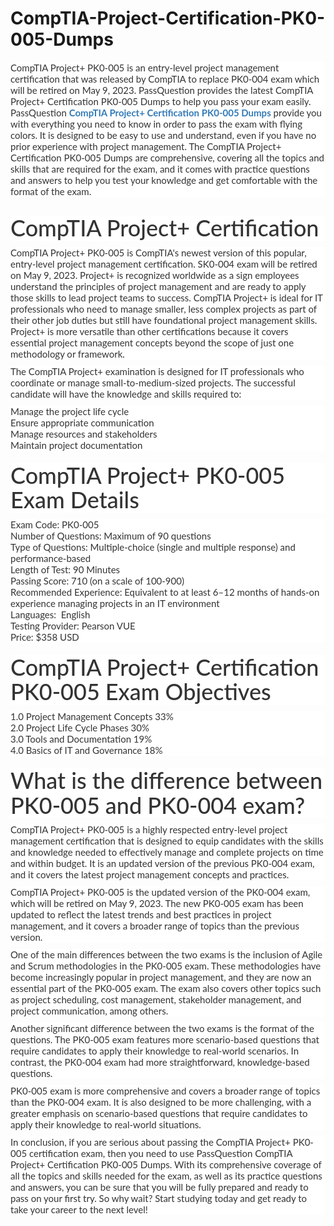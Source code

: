 # CompTIA-Project-Certification-PK0-005-Dumps
<p>
	<span style="font-size:12px;font-weight:normal;">
	<p style="box-sizing:border-box;margin-top:0px;margin-bottom:10px;color:#333333;font-family:Lato;font-size:15px;white-space:normal;background-color:#FFFFFF;">
		CompTIA Project+ PK0-005 is an entry-level project management certification that was released by CompTIA to replace PK0-004 exam which will be retired on May 9, 2023. PassQuestion provides the latest CompTIA Project+ Certification PK0-005 Dumps to help you pass your exam easily. PassQuestion&nbsp;<span style="box-sizing:border-box;font-weight:700;"><a href="https://www.passquestion.com/pk0-005.html" style="box-sizing:border-box;background-color:transparent;color:#337AB7;text-decoration-line:none;">CompTIA Project+ Certification PK0-005 Dumps</a></span>&nbsp;provide you with everything you need to know in order to pass the exam with flying colors. It is designed to be easy to use and understand, even if you have no prior experience with project management. The CompTIA Project+ Certification PK0-005 Dumps are comprehensive, covering all the topics and skills that are required for the exam, and it comes with practice questions and answers to help you test your knowledge and get comfortable with the format of the exam.
	</p>
	<p style="box-sizing:border-box;margin-top:0px;margin-bottom:10px;color:#333333;font-family:Lato;font-size:15px;white-space:normal;background-color:#FFFFFF;">
		<img alt="" src="https://www.passquestion.com/uploads/pqcom/images/20230412/909f6dc360ad18214c1297f201ab5ad8.png" style="box-sizing:border-box;vertical-align:middle;max-width:100%;" />
	</p>
	<h1 style="box-sizing:border-box;margin:20px 0px 10px;font-size:36px;font-family:Lato;font-weight:500;line-height:1.1;color:#333333;white-space:normal;background-color:#FFFFFF;">
		CompTIA Project+ Certification
	</h1>
	<p style="box-sizing:border-box;margin-top:0px;margin-bottom:10px;color:#333333;font-family:Lato;font-size:15px;white-space:normal;background-color:#FFFFFF;">
		CompTIA Project+ PK0-005 is CompTIA's newest version of this popular, entry-level project management certification. SK0-004 exam will be retired on May 9, 2023. Project+ is recognized worldwide as a sign employees understand the principles of project management and are ready to apply those skills to lead project teams to success. CompTIA Project+ is ideal for IT professionals who need to manage smaller, less complex projects as part of their other job duties but still have foundational project management skills. Project+ is more versatile than other certifications because it covers essential project management concepts beyond the scope of just one methodology or framework.
	</p>
	<p style="box-sizing:border-box;margin-top:0px;margin-bottom:10px;color:#333333;font-family:Lato;font-size:15px;white-space:normal;background-color:#FFFFFF;">
		The CompTIA Project+ examination is designed for IT professionals who coordinate or manage small-to-medium-sized projects. The successful candidate will have the knowledge and skills required to:
	</p>
	<p style="box-sizing:border-box;margin-top:0px;margin-bottom:10px;color:#333333;font-family:Lato;font-size:15px;white-space:normal;background-color:#FFFFFF;">
		Manage the project life cycle<br style="box-sizing:border-box;" />
Ensure appropriate communication<br style="box-sizing:border-box;" />
Manage resources and stakeholders<br style="box-sizing:border-box;" />
Maintain project documentation
	</p>
	<h1 style="box-sizing:border-box;margin:20px 0px 10px;font-size:36px;font-family:Lato;font-weight:500;line-height:1.1;color:#333333;white-space:normal;background-color:#FFFFFF;">
		CompTIA Project+ PK0-005 Exam Details
	</h1>
	<p style="box-sizing:border-box;margin-top:0px;margin-bottom:10px;color:#333333;font-family:Lato;font-size:15px;white-space:normal;background-color:#FFFFFF;">
		Exam Code: PK0-005<br style="box-sizing:border-box;" />
Number of Questions: Maximum of 90 questions<br style="box-sizing:border-box;" />
Type of Questions: Multiple-choice (single and multiple response) and performance-based<br style="box-sizing:border-box;" />
Length of Test: 90 Minutes<br style="box-sizing:border-box;" />
Passing Score: 710 (on a scale of 100-900)<br style="box-sizing:border-box;" />
Recommended Experience: Equivalent to at least 6–12 months of hands-on experience managing projects in an IT environment&nbsp;<br style="box-sizing:border-box;" />
Languages: &nbsp;English<br style="box-sizing:border-box;" />
Testing Provider: Pearson VUE<br style="box-sizing:border-box;" />
Price: $358 USD
	</p>
	<h1 style="box-sizing:border-box;margin:20px 0px 10px;font-size:36px;font-family:Lato;font-weight:500;line-height:1.1;color:#333333;white-space:normal;background-color:#FFFFFF;">
		CompTIA Project+ Certification PK0-005 Exam Objectives
	</h1>
	<p style="box-sizing:border-box;margin-top:0px;margin-bottom:10px;color:#333333;font-family:Lato;font-size:15px;white-space:normal;background-color:#FFFFFF;">
		1.0 Project Management Concepts 33%<br style="box-sizing:border-box;" />
2.0 Project Life Cycle Phases 30%<br style="box-sizing:border-box;" />
3.0 Tools and Documentation 19%<br style="box-sizing:border-box;" />
4.0 Basics of IT and Governance 18%
	</p>
	<h1 style="box-sizing:border-box;margin:20px 0px 10px;font-size:36px;font-family:Lato;font-weight:500;line-height:1.1;color:#333333;white-space:normal;background-color:#FFFFFF;">
		What is the difference between PK0-005 and PK0-004 exam?
	</h1>
	<p style="box-sizing:border-box;margin-top:0px;margin-bottom:10px;color:#333333;font-family:Lato;font-size:15px;white-space:normal;background-color:#FFFFFF;">
		CompTIA Project+ PK0-005 is a highly respected entry-level project management certification that is designed to equip candidates with the skills and knowledge needed to effectively manage and complete projects on time and within budget. It is an updated version of the previous PK0-004 exam, and it covers the latest project management concepts and practices.
	</p>
	<p style="box-sizing:border-box;margin-top:0px;margin-bottom:10px;color:#333333;font-family:Lato;font-size:15px;white-space:normal;background-color:#FFFFFF;">
		CompTIA Project+ PK0-005 is the updated version of the PK0-004 exam, which will be retired on May 9, 2023. The new PK0-005 exam has been updated to reflect the latest trends and best practices in project management, and it covers a broader range of topics than the previous version.
	</p>
	<p style="box-sizing:border-box;margin-top:0px;margin-bottom:10px;color:#333333;font-family:Lato;font-size:15px;white-space:normal;background-color:#FFFFFF;">
		One of the main differences between the two exams is the inclusion of Agile and Scrum methodologies in the PK0-005 exam. These methodologies have become increasingly popular in project management, and they are now an essential part of the PK0-005 exam. The exam also covers other topics such as project scheduling, cost management, stakeholder management, and project communication, among others.
	</p>
	<p style="box-sizing:border-box;margin-top:0px;margin-bottom:10px;color:#333333;font-family:Lato;font-size:15px;white-space:normal;background-color:#FFFFFF;">
		Another significant difference between the two exams is the format of the questions. The PK0-005 exam features more scenario-based questions that require candidates to apply their knowledge to real-world scenarios. In contrast, the PK0-004 exam had more straightforward, knowledge-based questions.
	</p>
	<p style="box-sizing:border-box;margin-top:0px;margin-bottom:10px;color:#333333;font-family:Lato;font-size:15px;white-space:normal;background-color:#FFFFFF;">
		PK0-005 exam is more comprehensive and covers a broader range of topics than the PK0-004 exam. It is also designed to be more challenging, with a greater emphasis on scenario-based questions that require candidates to apply their knowledge to real-world situations.
	</p>
	<p style="box-sizing:border-box;margin-top:0px;margin-bottom:10px;color:#333333;font-family:Lato;font-size:15px;white-space:normal;background-color:#FFFFFF;">
		In conclusion, if you are serious about passing the CompTIA Project+ PK0-005 certification exam, then you need to use PassQuestion CompTIA Project+ Certification PK0-005 Dumps. With its comprehensive coverage of all the topics and skills needed for the exam, as well as its practice questions and answers, you can be sure that you will be fully prepared and ready to pass on your first try. So why wait? Start studying today and get ready to take your career to the next level!
	</p>
</span>
</p>
